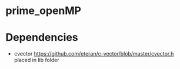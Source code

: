 # prime_openMP

# Dependencies
- cvector https://github.com/eteran/c-vector/blob/master/cvector.h placed in lib folder